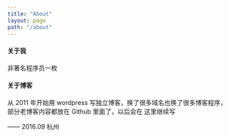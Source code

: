 ```yaml
---
title: "About"
layout: page
path: "/about"
---
```



#### 关于我

非著名程序员一枚

#### 关于博客

从 2011 年开始用 wordpress 写独立博客，换了很多域名也换了很多博客程序，部分老博客内容都放在 Github 里面了，以后会在
这里继续写

—— 2016.09 杭州